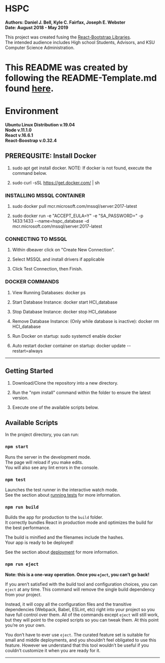 # HSPC
**Authors: Daniel J. Bell, Kyle C. Fairfax, Joseph E. Webster**  
**Date: August 2018 - May 2019**

This project was created fusing the [React-Bootstrap Libraries](https://react-bootstrap.github.io/).  
The intended audience includes High school Students, Advisors, and KSU Computer Science Administration.
  
This README was created by following the README-Template.md found [here](https://gist.github.com/PurpleBooth/109311bb0361f32d87a2).
=======
# Environment
**Ubuntu Linux Distribution v.19.04**  
**Node v.11.1.0**  
**React v.16.6.1**  
**React-Boostrap v.0.32.4**  

## PREREQUSITE: Install Docker
1. sudo apt get install docker. NOTE: If docker is not found, execute the command below.

2. sudo curl -sSL https://get.docker.com/ | sh

### INSTALLING MSSQL CONTAINER

1. sudo docker pull mcr.microsoft.com/mssql/server:2017-latest

2. sudo docker run -e "ACCEPT_EULA=Y" -e "SA_PASSWORD=<PASSWORD>" -p 1433:1433 --name=hspc_database -d mcr.microsoft.com/mssql/server:2017-latest

### CONNECTING TO MSSQL

1. Within dbeaver click on "Create New Connection".

2. Select MSSQL and install drivers if applicable

3. Click Test Connection, then Finish.

### DOCKER COMMANDS

1. View Running Databases:	docker ps

2. Start Database Instance:	docker start HCI_database

3. Stop Database Instance: 	docker stop HCI_database

4. Remove Database Instance: (Only while database is inactive):	docker rm HCI_database

5. Run Docker on startup: sudo systemctl enable docker

6. Auto restart docker container on startup: docker update --restart=always <CONTAINER ID>

*********************************************************************************************************

## Getting Started

1. Download/Clone the repository into a new directory.

2. Run the "npm install" command within the folder to ensure the latest version.

3. Execute one of the available scripts below.

## Available Scripts

In the project directory, you can run:

### `npm start`

Runs the server in the development mode.<br>
The page will reload if you make edits.<br>
You will also see any lint errors in the console.

### `npm test`

Launches the test runner in the interactive watch mode.<br>
See the section about [running tests](https://facebook.github.io/create-react-app/docs/running-tests) for more information.

### `npm run build`

Builds the app for production to the `build` folder.<br>
It correctly bundles React in production mode and optimizes the build for the best performance.

The build is minified and the filenames include the hashes.<br>
Your app is ready to be deployed!

See the section about [deployment](https://facebook.github.io/create-react-app/docs/deployment) for more information.

### `npm run eject`

**Note: this is a one-way operation. Once you `eject`, you can’t go back!**

If you aren’t satisfied with the build tool and configuration choices, you can `eject` at any time. This command will remove the single build dependency from your project.

Instead, it will copy all the configuration files and the transitive dependencies (Webpack, Babel, ESLint, etc) right into your project so you have full control over them. All of the commands except `eject` will still work, but they will point to the copied scripts so you can tweak them. At this point you’re on your own.

You don’t have to ever use `eject`. The curated feature set is suitable for small and middle deployments, and you shouldn’t feel obligated to use this feature. However we understand that this tool wouldn’t be useful if you couldn’t customize it when you are ready for it.

*********************************************************************************************************